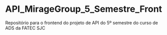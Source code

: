 # API_MirageGroup_5_Semestre_Front
Repositório para o frontend do projeto de API do 5º semestre do curso de ADS da FATEC SJC
